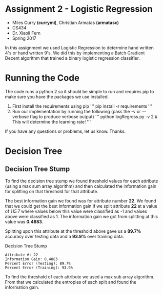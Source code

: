 # Assignment 2 - Logistic Regression
- Miles Curry **(currymi)**, Christian Armatas **(armatasc)**
- CS434
- Dr. Xiaoli Fern
- Spring 2017

In this assignment we used Logistic Regression to determine hand written 4's or
hand written 9's. We did this by implementing a Batch Gradient Decent algorithm
that trained a binary logistic regression classifier.

# Running the Code
The code runs a python 2 so it should be simple to run and requires pip
to make sure you have the packages we use installed.
1. First install the requirements using pip
'''
pip install -r requirements
'''
2. Run our implementation by running the following (pass the -v or --verbose flag to produce verbose output)
'''
python logRegress.py -v 2 # This will determine the learning rate!
'''

If you have any questions or problems, let us know. Thanks.


# Decision Tree

## Decision Tree Stump
To find the decision tree stump we found threshold values for each
attribute (using a max sum array algorithm) and then calculated the information
gain for splitting on that threshold for that attribute.

The best information gain we found was for attribute number **22**. We found that
we could get the best information gain if we split attribute **22** at a value
of *115.7* where values below this value were classified as -1 and values above
were classified as 1. The information gain we got from splitting at this value
was **0.4883**.

Splitting upon this attribute at the threshold above gave us a **89.7%**
accuracy over testing data and a **93.9%** over training data.

Decision Tree Stump
```
Attribute #: 22   
Information Gain: 0.4883  
Percent Error (Testing): 89.7%
Percent Error (Training): 93.9%
```

To find the threshold of each attribute we used a max sub array algorithm. From
that we calculated the entropies of each split and found the information gain.
